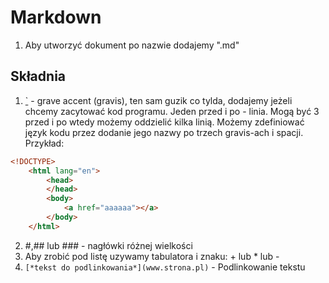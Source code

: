 
# Markdown
1. Aby utworzyć dokument po nazwie dodajemy ".md"

## Składnia
1. [`](https://www.w3docs.com/snippets/html/html5-page-structure.html) - grave accent (gravis), ten sam guzik co tylda, dodajemy jeżeli chcemy zacytować kod programu. Jeden przed i po - linia. Mogą być 3 przed i po wtedy możemy oddzielić kilka linią. Możemy zdefiniować język kodu przez dodanie jego nazwy po trzech gravis-ach i spacji.  
Przykład:
``` html
<!DOCTYPE>
    <html lang="en">
        <head>
        </head>
        <body>
            <a href="aaaaaa"></a>
        </body>
    </html>
```
2. #,## lub ### - nagłówki różnej wielkości
3. Aby zrobić pod listę uzywamy tabulatora i znaku: + lub * lub -
4. `[*tekst do podlinkowania*](www.strona.pl)` - Podlinkowanie tekstu